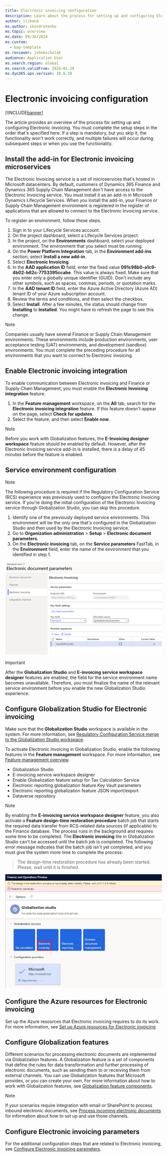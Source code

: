 ```yaml
---
title: Electronic invoicing configuration
description: Learn about the process for setting up and configuring Electronic invoicing, including an overview on installing the add-in for electronic invoicing microservices.
author: ilikond
ms.author: ikondratenko
ms.topic: overview
ms.date: 09/30/2024
ms.custom: 
  - bap-template
ms.reviewer: johnmichalak
audience: Application User
ms.search.region: Global
ms.search.validFrom: 2024-01-29
ms.dyn365.ops.version: 10.0.39
---
```


# Electronic invoicing configuration

[!INCLUDE[banner](../../includes/banner.md)]

The article provides an overview of the process for setting up and configuring Electronic invoicing. You must complete the setup steps in the order that's specified here. If a step is mandatory, but you skip it, the functionality won't work correctly, and multiple failures will occur during subsequent steps or when you use the functionality.

## Install the add-in for Electronic invoicing microservices

The Electronic Invoicing service is a set of microservices that's hosted in Microsoft datacenters. By default, customers of Dynamics 365 Finance and Dynamics 365 Supply Chain Management don't have access to the Electronic Invoicing service. You must install it as an add-in in Microsoft Dynamics Lifecycle Services. When you install the add-in, your Finance or Supply Chain Management environment is registered in the register of applications that are allowed to connect to the Electronic Invoicing service.

To register an environment, follow these steps.

1. Sign in to your Lifecycle Services account.
1. On the project dashboard, select a Lifecycle Services project.
1. In the project, on the **Environments** dashboard, select your deployed environment. The environment that you select must be running.
1. On the **Power Platform Integration** tab, in the **Environment add-ins** section, select **Install a new add-in**.
1. Select **Electronic Invoicing**.
1. In the **AAD application ID** field, enter the fixed value **091c98b0-a1c9-4b02-b62c-7753395ccabe**. This value is always fixed. Make sure that you enter only a globally unique identifier (GUID). Don't include any other symbols, such as spaces, commas, periods, or quotation marks.
1. In the **AAD tenant ID** field, enter the Azure Active Directory (Azure AD) tenant ID of your Azure subscription account.
1. Review the terms and conditions, and then select the checkbox.
1. Select **Install**. After a few minutes, the status should change from **Installing** to **Installed**. You might have to refresh the page to see this change.

> [!NOTE]
> Companies usually have several Finance or Supply Chain Management environments. These environments include production environments, user acceptance testing (UAT) environments, and development (sandbox) environments. You must complete the preceding procedure for all environments that you want to connect to Electronic invoicing.

## Enable Electronic invoicing integration

To enable communication between Electronic invoicing and Finance or Supply Chain Management, you must enable the **Electronic Invoicing integration** feature.

1. In the **Feature management** workspace, on the **All** tab, search for the **Electronic invoicing integration** feature. If this feature doesn't appear on the page, select **Check for updates**.
2. Select the feature, and then select **Enable now**.

> [!NOTE]
> Before you work with Globalization features, the **E-Invoicing designer workspace** feature should be enabled by default. However, after the Electronic Invoicing service add-in is installed, there is a delay of 45 minutes before the feature is enabled.

## Service environment configuration

> [!NOTE]
> The following procedure is required if the Regulatory Configuration Service (RCS) experience was previously used to configure the Electronic Invoicing service. If you're doing the initial configuration of the Electronic Invoicing service through Globalization Studio, you can skip this procedure.

1. Identify one of the previously deployed service environments. This environment will be the only one that's configured in the Globalization Studio and then used by the Electronic Invoicing service.
2. Go to **Organization administration** \> **Setup** \> **Electronic document parameters**.
3. On the **Electronic invoicing** tab, on the **Service parameters** FastTab, in the **Environment** field, enter the name of the environment that you identified in step 1.

![Screenshot that shows the Environment field for a service environment unavailable on the Electronic document parameters page.](../media/eInvoicing_service_environment_setup.png)

> [!IMPORTANT]
> After the **Globalization Studio** and **E-invoicing service workspace designer** features are enabled, the field for the service environment name becomes unavailable. Therefore, you must finalize the name of the relevant service environment before you enable the new Globalization Studio experience.

## Configure Globalization Studio for Electronic invoicing

Make sure that the **Globalization Studio** workspace is available in the system. For more information, see [Regulatory Configuration Service merge to the Globalization Studio workspace](workspace/merge-rcs-to-gsw.md).

To activate Electronic invoicing in Globalization Studio, enable the following features in the **Feature management** workspace. For more information, see [Feature management overview](../../../fin-ops-core/fin-ops/get-started/feature-management/feature-management-overview.md).

- Globalization Studio
- E-invoicing service workspace designer
- Enable Globalization feature setup for Tax Calculation Service
- Electronic reporting globalization feature Key Vault parameters
- Electronic reporting globalization feature JSON import/export
- Dataverse repository

> [!NOTE]
> By enabling the **E-invoicing service workspace designer** feature, you also activate a **Feature design-time restoration procedure** batch job that starts the required data transfer from RCS-related data sources (if applicable) to the Finance database. The process runs in the background and requires some time to be completed. The **Electronic invoicing** tile in Globalization Studio can't be accessed until the batch job is completed. The following error message indicates that the batch job isn't yet completed, and you must give the system more time to complete the process:
>
> > The design-time restoration procedure has already been started. Please, wait until it is finished.

![Screenshot that shows that the Electronic invoicing tile is unavailable.](../media/EinvTileGS.jpg)

## Configure the Azure resources for Electronic invoicing

Set up the Azure resources that Electronic invoicing requires to do its work. For more information, see [Set up Azure resources for Electronic invoicing](e-invoicing-set-up-azure-resources.md).

## Configure Globalization features

Different scenarios for processing electronic documents are implemented via Globalization features. A Globalization feature is a set of components that define the rules for data transformation and further processing of electronic documents, such as sending them to or receiving them from external channels. You can use Globalization features that Microsoft provides, or you can create your own. For more information about how to work with Globalization features, see [Globalization feature components](gs-e-invoicing-working-globalization-features.md).

> [!NOTE]
> If your scenarios require integration with email or SharePoint to process inbound electronic documents, see [Process incoming electronic documents](e-invoicing-process-incoming-electronic-documents.md) for information about how to set up and use those channels.

## Configure Electronic invoicing parameters

For the additional configuration steps that are related to Electronic invoicing, see [Configure Electronic invoicing parameters](gs-e-invoicing-set-up-parameters.md).
